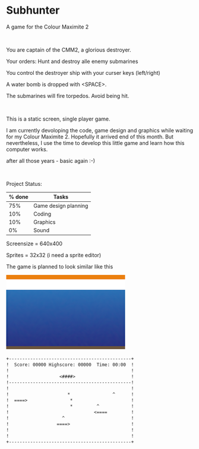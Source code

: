 # Subhunter
A game for the Colour Maximite 2

<br>

You are captain of the CMM2, a glorious destroyer.

Your orders: Hunt and destroy alle enemy submarines

You control the destroyer ship with your curser keys (left/right)

A water bomb is dropped with \<SPACE>.

The submarines will fire torpedos. Avoid being hit.

<br>

This is a static screen, single player game.

I am currently devoloping the code, game design and graphics while waiting for my Colour Maximite 2.
Hopefully it arrived end of this month.
But nevertheless, I use the time to develop this little game and learn how this computer works.

after all those years - basic again :-)

<br>

Project Status:

% done | Tasks
-------|----------
75% | Game design planning
10% | Coding
10% | Graphics
 0% | Sound

Screensize = 640x400

Sprites = 32x32   (i need a sprite editor)


The game is planned to look similar like this

![Game Background](background_preview.png)

```
+----------------------------------------------+
!  Score: 00000 Highscore: 00000  Time: 00:00  !
!                                              !
!                   <####>                     !
!----------------------------------------------!
!                                              !
!                      *                ^      !
!  ====>                *                      !
!                       *         ^            !
!                                <====         !
!                    ^                         !
!                  ====>                       !
!                                              !
!                                              !
+----------------------------------------------+

```
